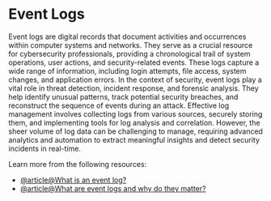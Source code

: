 # Event Logs

Event logs are digital records that document activities and occurrences within computer systems and networks. They serve as a crucial resource for cybersecurity professionals, providing a chronological trail of system operations, user actions, and security-related events. These logs capture a wide range of information, including login attempts, file access, system changes, and application errors. In the context of security, event logs play a vital role in threat detection, incident response, and forensic analysis. They help identify unusual patterns, track potential security breaches, and reconstruct the sequence of events during an attack. Effective log management involves collecting logs from various sources, securely storing them, and implementing tools for log analysis and correlation. However, the sheer volume of log data can be challenging to manage, requiring advanced analytics and automation to extract meaningful insights and detect security incidents in real-time.

Learn more from the following resources:

- [@article@What is an event log?](https://www.crowdstrike.com/cybersecurity-101/observability/event-log/)
- [@article@What are event logs and why do they matter?](https://www.blumira.com/blog/what-are-event-logs-and-why-do-they-matter)